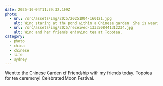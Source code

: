 ```yaml
---
date: 2025-10-04T11:39:32.109Z
photo:
  - url: /src/assets/img/2025/20251004-160121.jpg
    alt: Wing staring at the pond within a Chinese garden. She is wearing neo-Chinese styled clothing.
  - url: /src/assets/img/2025/received-1335508441312234.jpg
    alt: Wing and her friends enjoying tea at Topotea.
category:
  - photo
  - china
  - chinese
  - life
  - sydney
---
```


Went to the Chinese Garden of Friendship with my friends today. Topotea for tea ceremony! Celebrated Moon Festival. 
